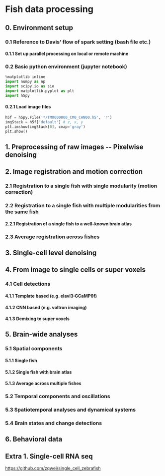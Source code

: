 # Fish data processing

## 0. Environment setup

### 0.1 Reference to Davis' flow of spark setting (bash file etc.)

#### 0.1.1 Set up parallel processing on local or remote machine

### 0.2 Basic python environment (jupyter notebook)
```python
%matplotlib inline
import numpy as np
import scipy.io as sio
import matplotlib.pyplot as plt
import h5py
```
#### 0.2.1 Load image files
```python
h5f = h5py.File('*/TM0000000_CM0_CHN00.h5', 'r')
imgStack = h5f['default'] # z, x, y
plt.imshow(imgStack[0], cmap='gray')
plt.show()
```

## 1. Preprocessing of raw images -- Pixelwise denoising

## 2. Image registration and motion correction

### 2.1 Registration to a single fish with single modularity (motion correction)

### 2.2 Registration to a single fish with multiple modularities from the same fish

#### 2.2.1 Registration of a single fish to a well-known brain atlas

### 2.3 Average registration across fishes

## 3. Single-cell level denoising

## 4. From image to single cells or super voxels

### 4.1 Cell detections
#### 4.1.1 Template based (e.g. elavl3:GCaMP6f)
#### 4.1.2 CNN based (e.g. voltron imaging)
#### 4.1.3 Demixing to super voxels

## 5. Brain-wide analyses

### 5.1 Spatial components
#### 5.1.1 Single fish
#### 5.1.2 Single fish with brain atlas
#### 5.1.3 Average across multiple fishes

### 5.2 Temporal components and oscillations

### 5.3 Spatiotemporal analyses and dynamical systems

### 5.4 Brain states and change detections

## 6. Behavioral data

## Extra 1. Single-cell RNA seq
https://github.com/zqwei/single_cell_zebrafish
